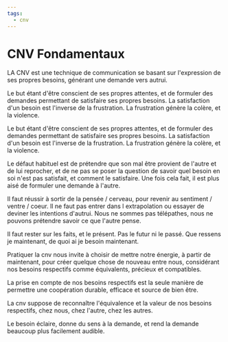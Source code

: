 ```yaml
---
tags:
  - cnv
---
```

# CNV Fondamentaux


LA CNV est une technique de communication se basant sur l'expression de ses propres besoins, générant une demande vers autrui.

Le but étant d'être conscient de ses propres attentes, et de formuler des demandes permettant de satisfaire ses propres besoins. La satisfaction d'un besoin est l'inverse de la frustration. La frustration génère la colère, et la violence.

Le but étant d'être conscient de ses propres attentes, et de formuler des demandes permettant de satisfaire ses propres besoins. La satisfaction d'un besoin est l'inverse de la frustration. La frustration génère la colère, et la violence.

Le défaut habituel est de prétendre que son mal être provient de l'autre et de lui reprocher, et de ne pas se poser la question de savoir quel besoin en soi n'est pas satisfait, et comment le satisfaire. Une fois cela fait, il est plus aisé de formuler une demande à l'autre.

Il faut réussir à sortir de la pensée / cerveau, pour revenir au sentiment / ventre / coeur. Il ne faut pas entrer dans l extrapolation ou essayer de deviner les intentions d'autrui. Nous ne sommes pas télépathes, nous ne pouvons prétendre savoir ce que l'autre pense.

Il faut rester sur les faits, et le présent. Pas le futur ni le passé. Que ressens je maintenant, de quoi ai je besoin maintenant.

Pratiquer la cnv nous invite à choisir de mettre notre énergie, à partir de maintenant, pour créer quelque chose de nouveau entre nous, considérant nos besoins respectifs comme équivalents, précieux et compatibles.

La prise en compte de nos besoins respectifs est la seule manière de permettre une coopération durable, efficace et source de bien être.

La cnv suppose de reconnaître l'équivalence et la valeur de nos besoins respectifs, chez nous, chez l'autre, chez les autres.

Le besoin éclaire, donne du sens à la demande, et rend la demande beaucoup plus facilement audible.

